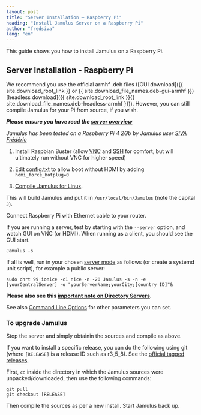 ```yaml
---
layout: post
title: "Server Installation – Raspberry Pi"
heading: "Install Jamulus Server on a Raspberry Pi"
author: "fredsiva"
lang: "en"
---
```


This guide shows you how to install Jamulus on a Raspberry Pi.
<!--more-->

## Server Installation - Raspberry Pi

We recommend you use the official armhf .deb files ([GUI download]({{ site.download_root_link }} or {{ site.download_file_names.deb-gui-armhf }}) [headless download]({{ site.download_root_link }}{{ site.download_file_names.deb-headless-armhf }})).  However, you can still compile Jamulus for your Pi from source, if you wish.

**_Please ensure you have read the [server overview](/wiki/Running-a-Server)_**

_Jamulus has been tested on a Raspberry Pi 4 2Gb by Jamulus user [SIVA Frédéric](https://sourceforge.net/u/fredsiva/profile/)_

1. Install Raspbian Buster (allow [VNC](https://www.raspberrypi.org/documentation/remote-access/vnc/) and [SSH](https://www.raspberrypi.org/documentation/remote-access/ssh/README.md) for comfort, but will ultimately run without VNC for higher speed)

1. Edit [config.txt](https://www.raspberrypi.org/documentation/configuration/config-txt/) to allow boot without HDMI by adding `hdmi_force_hotplug=0`

1. [Compile Jamulus for Linux](https://github.com/jamulussoftware/jamulus/blob/master/COMPILING.md).

This will build Jamulus and put it in `/usr/local/bin/Jamulus` (note the capital `J`).

Connect Raspberry Pi with Ethernet cable to your router.

If you are running a server, test by starting with the `--server` option, and watch GUI on VNC (or HDMI). When running as a client, you should see the GUI start.

`Jamulus -s`

If all is well, run in your chosen [server mode](/wiki/Choosing-a-Server-Type) as follows (or create a systemd unit script), for example a public server:

`sudo chrt 99 ionice -c1 nice -n -20 Jamulus -s -n -e [yourCentralServer] -o "yourServerName;yourCity;[country ID]"&`

**Please also see this [important note on Directory Servers](/wiki/Directory-Servers).**

See also [Command Line Options](/wiki/Command-Line-Options) for other parameters you can set.

### To upgrade Jamulus

Stop the server and simply obtainin the sources and compile as above.

If you want to install a specific release, you can do the following using git (where `[RELEASE]` is a release ID such as r3_5_8). See the [official tagged releases](https://github.com/jamulussoftware/jamulus/releases).

First, `cd` inside the directory in which the Jamulus sources were unpacked/downloaded, then use the following commands:

```
git pull
git checkout [RELEASE]
```

Then compile the sources as per a new install. Start Jamulus back up.
